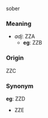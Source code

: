 sober
### Meaning
+ _adj_: ZZA
    + __eg__: ZZB

### Origin

ZZC

### Synonym

__eg__: ZZD

+ ZZE


